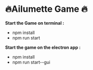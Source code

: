# 🔥Ailumette Game 🔥

**Start the Game on terminal :**

- npm install
- npm run start

**Start the game on the electron app :**

- npm install
- npm run start--gui
